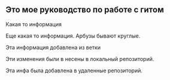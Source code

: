 ## Это мое руководство по работе с гитом

Какая то информация

Еще какая то информация. Арбузы бывают круглые.

Эта информация добавлена из ветки 

Эти изменения были в несены в локальный репозиторий.

Эта инфа была добавлена в удаленные репозиторий.
